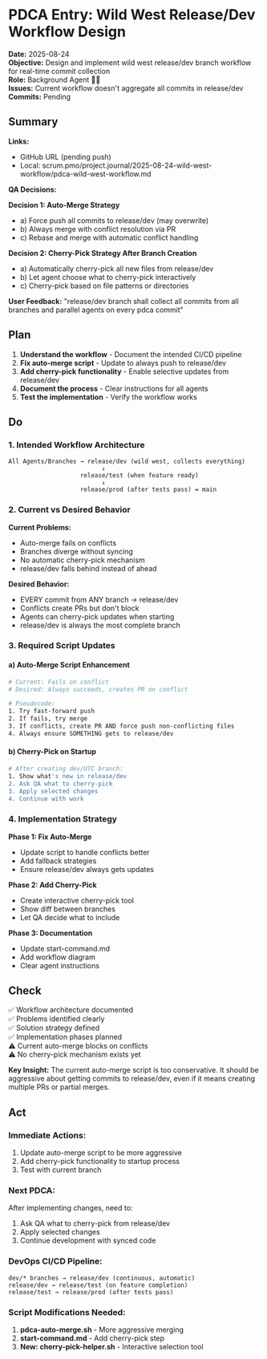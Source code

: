 # PDCA Entry: Wild West Release/Dev Workflow Design

**Date:** 2025-08-24  
**Objective:** Design and implement wild west release/dev branch workflow for real-time commit collection  
**Role:** Background Agent 🕵️‍♂️  
**Issues:** Current workflow doesn't aggregate all commits in release/dev  
**Commits:** Pending

## Summary

**Links:**
- GitHub URL (pending push)
- Local: scrum.pmo/project.journal/2025-08-24-wild-west-workflow/pdca-wild-west-workflow.md

**QA Decisions:**

**Decision 1: Auto-Merge Strategy**
- a) Force push all commits to release/dev (may overwrite)
- b) Always merge with conflict resolution via PR
- c) Rebase and merge with automatic conflict handling

**Decision 2: Cherry-Pick Strategy After Branch Creation**
- a) Automatically cherry-pick all new files from release/dev
- b) Let agent choose what to cherry-pick interactively
- c) Cherry-pick based on file patterns or directories

**User Feedback:** "release/dev branch shall collect all commits from all branches and parallel agents on every pdca commit"

## Plan

1. **Understand the workflow** - Document the intended CI/CD pipeline
2. **Fix auto-merge script** - Update to always push to release/dev
3. **Add cherry-pick functionality** - Enable selective updates from release/dev
4. **Document the process** - Clear instructions for all agents
5. **Test the implementation** - Verify the workflow works

## Do

### 1. Intended Workflow Architecture

```
All Agents/Branches → release/dev (wild west, collects everything)
                          ↓
                    release/test (when feature ready)
                          ↓
                    release/prod (after tests pass) = main
```

### 2. Current vs Desired Behavior

**Current Problems:**
- Auto-merge fails on conflicts
- Branches diverge without syncing
- No automatic cherry-pick mechanism
- release/dev falls behind instead of ahead

**Desired Behavior:**
- EVERY commit from ANY branch → release/dev
- Conflicts create PRs but don't block
- Agents can cherry-pick updates when starting
- release/dev is always the most complete branch

### 3. Required Script Updates

#### a) Auto-Merge Script Enhancement
```bash
# Current: Fails on conflict
# Desired: Always succeeds, creates PR on conflict

# Pseudocode:
1. Try fast-forward push
2. If fails, try merge
3. If conflicts, create PR AND force push non-conflicting files
4. Always ensure SOMETHING gets to release/dev
```

#### b) Cherry-Pick on Startup
```bash
# After creating dev/UTC branch:
1. Show what's new in release/dev
2. Ask QA what to cherry-pick
3. Apply selected changes
4. Continue with work
```

### 4. Implementation Strategy

**Phase 1: Fix Auto-Merge**
- Update script to handle conflicts better
- Add fallback strategies
- Ensure release/dev always gets updates

**Phase 2: Add Cherry-Pick**
- Create interactive cherry-pick tool
- Show diff between branches
- Let QA decide what to include

**Phase 3: Documentation**
- Update start-command.md
- Add workflow diagram
- Clear agent instructions

## Check

✅ Workflow architecture documented  
✅ Problems identified clearly  
✅ Solution strategy defined  
✅ Implementation phases planned  
⚠️  Current auto-merge blocks on conflicts  
⚠️  No cherry-pick mechanism exists yet  

**Key Insight:** The current auto-merge script is too conservative. It should be aggressive about getting commits to release/dev, even if it means creating multiple PRs or partial merges.

## Act

### Immediate Actions:
1. Update auto-merge script to be more aggressive
2. Add cherry-pick functionality to startup process
3. Test with current branch

### Next PDCA:
After implementing changes, need to:
1. Ask QA what to cherry-pick from release/dev
2. Apply selected changes
3. Continue development with synced code

### DevOps CI/CD Pipeline:
```
dev/* branches → release/dev (continuous, automatic)
release/dev → release/test (on feature completion)
release/test → release/prod (after tests pass)
```

### Script Modifications Needed:
1. **pdca-auto-merge.sh** - More aggressive merging
2. **start-command.md** - Add cherry-pick step
3. **New: cherry-pick-helper.sh** - Interactive selection tool